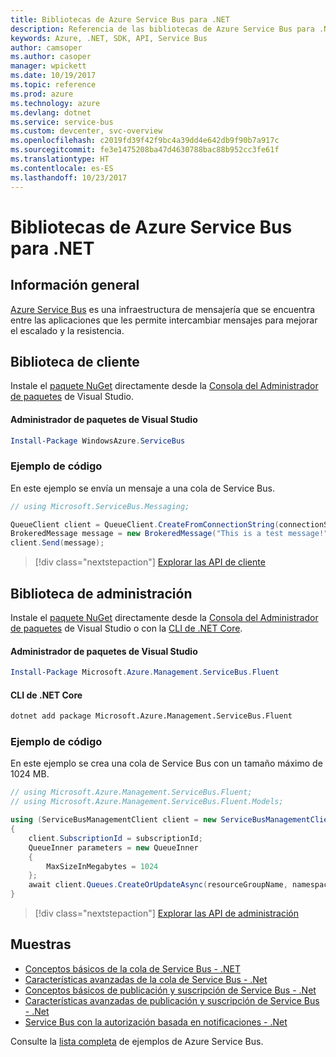 ```yaml
---
title: Bibliotecas de Azure Service Bus para .NET
description: Referencia de las bibliotecas de Azure Service Bus para .NET
keywords: Azure, .NET, SDK, API, Service Bus
author: camsoper
ms.author: casoper
manager: wpickett
ms.date: 10/19/2017
ms.topic: reference
ms.prod: azure
ms.technology: azure
ms.devlang: dotnet
ms.service: service-bus
ms.custom: devcenter, svc-overview
ms.openlocfilehash: c2019fd39f42f9bc4a39dd4e642db9f90b7a917c
ms.sourcegitcommit: fe3e1475208ba47d4630788bac88b952cc3fe61f
ms.translationtype: HT
ms.contentlocale: es-ES
ms.lasthandoff: 10/23/2017
---
```

# <a name="azure-service-bus-libraries-for-net"></a>Bibliotecas de Azure Service Bus para .NET

## <a name="overview"></a>Información general

[Azure Service Bus](https://docs.microsoft.com/azure/service-bus-messaging/service-bus-messaging-overview) es una infraestructura de mensajería que se encuentra entre las aplicaciones que les permite intercambiar mensajes para mejorar el escalado y la resistencia.

## <a name="client-library"></a>Biblioteca de cliente

Instale el [paquete NuGet](https://www.nuget.org/packages/WindowsAzure.ServiceBus) directamente desde la [Consola del Administrador de paquetes][PackageManager] de Visual Studio.

#### <a name="visual-studio-package-manager"></a>Administrador de paquetes de Visual Studio

```powershell
Install-Package WindowsAzure.ServiceBus
```

### <a name="code-example"></a>Ejemplo de código

En este ejemplo se envía un mensaje a una cola de Service Bus.

```csharp
// using Microsoft.ServiceBus.Messaging;

QueueClient client = QueueClient.CreateFromConnectionString(connectionString, queueName);
BrokeredMessage message = new BrokeredMessage("This is a test message!");
client.Send(message);
```

> [!div class="nextstepaction"]
> [Explorar las API de cliente](/dotnet/api/overview/azure/servicebus/client)


## <a name="management-library"></a>Biblioteca de administración

Instale el [paquete NuGet](https://www.nuget.org/packages/Microsoft.Azure.Management.ServiceBus.Fluent) directamente desde la [Consola del Administrador de paquetes][PackageManager] de Visual Studio o con la [CLI de .NET Core][DotNetCLI].

#### <a name="visual-studio-package-manager"></a>Administrador de paquetes de Visual Studio

```powershell
Install-Package Microsoft.Azure.Management.ServiceBus.Fluent
```

#### <a name="net-core-cli"></a>CLI de .NET Core

```bash
dotnet add package Microsoft.Azure.Management.ServiceBus.Fluent
```

### <a name="code-example"></a>Ejemplo de código

En este ejemplo se crea una cola de Service Bus con un tamaño máximo de 1024 MB.

```csharp
// using Microsoft.Azure.Management.ServiceBus.Fluent;
// using Microsoft.Azure.Management.ServiceBus.Fluent.Models;

using (ServiceBusManagementClient client = new ServiceBusManagementClient(credentials))
{
    client.SubscriptionId = subscriptionId;
    QueueInner parameters = new QueueInner
    {
        MaxSizeInMegabytes = 1024
    };
    await client.Queues.CreateOrUpdateAsync(resourceGroupName, namespaceName, queueName, parameters);
}
```

> [!div class="nextstepaction"]
> [Explorar las API de administración](/dotnet/api/overview/azure/servicebus/management)

## <a name="samples"></a>Muestras

- [Conceptos básicos de la cola de Service Bus - .NET](https://azure.microsoft.com/resources/samples/service-bus-dotnet-manage-queue-with-basic-features/)
- [Características avanzadas de la cola de Service Bus - .Net](https://azure.microsoft.com/resources/samples/service-bus-dotnet-manage-queue-with-advanced-features/)
- [Conceptos básicos de publicación y suscripción de Service Bus - .Net](https://azure.microsoft.com/resources/samples/service-bus-dotnet-manage-publish-subscribe-with-basic-features/)
- [Características avanzadas de publicación y suscripción de Service Bus - .Net](https://azure.microsoft.com/resources/samples/service-bus-dotnet-manage-publish-subscribe-with-advanced-features/)
- [Service Bus con la autorización basada en notificaciones - .Net](https://azure.microsoft.com/resources/samples/service-bus-dotnet-manage-with-claims-based-authorization/)

Consulte la [lista completa](https://azure.microsoft.com/resources/samples/?term=service+bus) de ejemplos de Azure Service Bus.


[PackageManager]: https://docs.microsoft.com/nuget/tools/package-manager-console
[DotNetCLI]: https://docs.microsoft.com/dotnet/core/tools/dotnet-add-package
